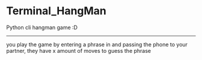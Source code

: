# Terminal_HangMan
Python cli hangman game :D

<hr>  

you play the game by entering a phrase in and passing the phone to your partner, they have x amount of moves to guess the phrase

